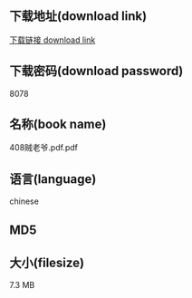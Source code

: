 ## 下载地址(download link)
[下载链接 download link](https://tutu365.netlify.app/?s=408%E8%B4%BC%E8%80%81%E7%88%B7.pdf)

## 下载密码(download password)
8078

## 名称(book name)
408贼老爷.pdf.pdf

## 语言(language)
chinese

## MD5


## 大小(filesize)
7.3 MB
